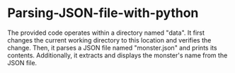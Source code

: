 # Parsing-JSON-file-with-python
The provided code operates within a directory named "data". It first changes the current working directory to this location and verifies the change. Then, it parses a JSON file named "monster.json" and prints its contents. Additionally, it extracts and displays the monster's name from the JSON file.

